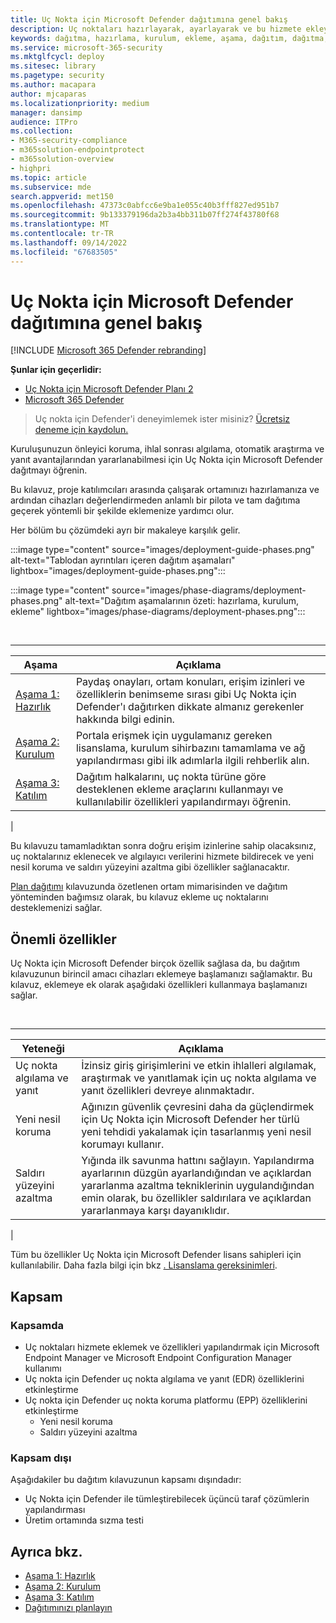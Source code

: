 ```yaml
---
title: Uç Nokta için Microsoft Defender dağıtımına genel bakış
description: Uç noktaları hazırlayarak, ayarlayarak ve bu hizmete ekleyerek Uç Nokta için Microsoft Defender dağıtmayı öğrenin
keywords: dağıtma, hazırlama, kurulum, ekleme, aşama, dağıtım, dağıtma, benimseme, yapılandırma
ms.service: microsoft-365-security
ms.mktglfcycl: deploy
ms.sitesec: library
ms.pagetype: security
ms.author: macapara
author: mjcaparas
ms.localizationpriority: medium
manager: dansimp
audience: ITPro
ms.collection:
- M365-security-compliance
- m365solution-endpointprotect
- m365solution-overview
- highpri
ms.topic: article
ms.subservice: mde
search.appverid: met150
ms.openlocfilehash: 47373c0abfcc6e9ba1e055c40b3fff827ed951b7
ms.sourcegitcommit: 9b133379196da2b3a4bb311b07ff274f43780f68
ms.translationtype: MT
ms.contentlocale: tr-TR
ms.lasthandoff: 09/14/2022
ms.locfileid: "67683505"
---
```

# <a name="microsoft-defender-for-endpoint-deployment-overview"></a>Uç Nokta için Microsoft Defender dağıtımına genel bakış

[!INCLUDE [Microsoft 365 Defender rebranding](../../includes/microsoft-defender.md)]

**Şunlar için geçerlidir:**
- [Uç Nokta için Microsoft Defender Planı 2](https://go.microsoft.com/fwlink/p/?linkid=2154037)
- [Microsoft 365 Defender](https://go.microsoft.com/fwlink/?linkid=2118804)

> Uç nokta için Defender'i deneyimlemek ister misiniz? [Ücretsiz deneme için kaydolun.](https://signup.microsoft.com/create-account/signup?products=7f379fee-c4f9-4278-b0a1-e4c8c2fcdf7e&ru=https://aka.ms/MDEp2OpenTrial?ocid=docs-wdatp-assignaccess-abovefoldlink)

Kuruluşunuzun önleyici koruma, ihlal sonrası algılama, otomatik araştırma ve yanıt avantajlarından yararlanabilmesi için Uç Nokta için Microsoft Defender dağıtmayı öğrenin.

Bu kılavuz, proje katılımcıları arasında çalışarak ortamınızı hazırlamanıza ve ardından cihazları değerlendirmeden anlamlı bir pilota ve tam dağıtıma geçerek yöntemli bir şekilde eklemenize yardımcı olur.

Her bölüm bu çözümdeki ayrı bir makaleye karşılık gelir.

:::image type="content" source="images/deployment-guide-phases.png" alt-text="Tablodan ayrıntıları içeren dağıtım aşamaları" lightbox="images/deployment-guide-phases.png":::


:::image type="content" source="images/phase-diagrams/deployment-phases.png" alt-text="Dağıtım aşamalarının özeti: hazırlama, kurulum, ekleme" lightbox="images/phase-diagrams/deployment-phases.png":::

<br>

****

|Aşama|Açıklama|
|---|---|
|[Aşama 1: Hazırlık](prepare-deployment.md)|Paydaş onayları, ortam konuları, erişim izinleri ve özelliklerin benimseme sırası gibi Uç Nokta için Defender'ı dağıtırken dikkate almanız gerekenler hakkında bilgi edinin.|
|[Aşama 2: Kurulum](production-deployment.md)|Portala erişmek için uygulamanız gereken lisanslama, kurulum sihirbazını tamamlama ve ağ yapılandırması gibi ilk adımlarla ilgili rehberlik alın.|
|[Aşama 3: Katılım](onboarding.md)|Dağıtım halkalarını, uç nokta türüne göre desteklenen ekleme araçlarını kullanmayı ve kullanılabilir özellikleri yapılandırmayı öğrenin.|
|

Bu kılavuzu tamamladıktan sonra doğru erişim izinlerine sahip olacaksınız, uç noktalarınız eklenecek ve algılayıcı verilerini hizmete bildirecek ve yeni nesil koruma ve saldırı yüzeyini azaltma gibi özellikler sağlanacaktır.

[Plan dağıtımı](deployment-strategy.md) kılavuzunda özetlenen ortam mimarisinden ve dağıtım yönteminden bağımsız olarak, bu kılavuz ekleme uç noktalarını desteklemenizi sağlar.

## <a name="key-capabilities"></a>Önemli özellikler

Uç Nokta için Microsoft Defender birçok özellik sağlasa da, bu dağıtım kılavuzunun birincil amacı cihazları eklemeye başlamanızı sağlamaktır. Bu kılavuz, eklemeye ek olarak aşağıdaki özellikleri kullanmaya başlamanızı sağlar.

<br>

****

|Yeteneği|Açıklama|
|---|---|
|Uç nokta algılama ve yanıt|İzinsiz giriş girişimlerini ve etkin ihlalleri algılamak, araştırmak ve yanıtlamak için uç nokta algılama ve yanıt özellikleri devreye alınmaktadır.|
|Yeni nesil koruma|Ağınızın güvenlik çevresini daha da güçlendirmek için Uç Nokta için Microsoft Defender her türlü yeni tehdidi yakalamak için tasarlanmış yeni nesil korumayı kullanır.|
|Saldırı yüzeyini azaltma|Yığında ilk savunma hattını sağlayın. Yapılandırma ayarlarının düzgün ayarlandığından ve açıklardan yararlanma azaltma tekniklerinin uygulandığından emin olarak, bu özellikler saldırılara ve açıklardan yararlanmaya karşı dayanıklıdır.|
|

Tüm bu özellikler Uç Nokta için Microsoft Defender lisans sahipleri için kullanılabilir. Daha fazla bilgi için bkz [. Lisanslama gereksinimleri](minimum-requirements.md#licensing-requirements).

## <a name="scope"></a>Kapsam

### <a name="in-scope"></a>Kapsamda

- Uç noktaları hizmete eklemek ve özellikleri yapılandırmak için Microsoft Endpoint Manager ve Microsoft Endpoint Configuration Manager kullanımı
- Uç nokta için Defender uç nokta algılama ve yanıt (EDR) özelliklerini etkinleştirme
- Uç nokta için Defender uç nokta koruma platformu (EPP) özelliklerini etkinleştirme
  - Yeni nesil koruma
  - Saldırı yüzeyini azaltma

### <a name="out-of-scope"></a>Kapsam dışı

Aşağıdakiler bu dağıtım kılavuzunun kapsamı dışındadır:

- Uç Nokta için Defender ile tümleştirebilecek üçüncü taraf çözümlerin yapılandırması
- Üretim ortamında sızma testi

## <a name="see-also"></a>Ayrıca bkz.

- [Aşama 1: Hazırlık](prepare-deployment.md)
- [Aşama 2: Kurulum](production-deployment.md)
- [Aşama 3: Katılım](onboarding.md)
- [Dağıtımınızı planlayın](deployment-strategy.md)
